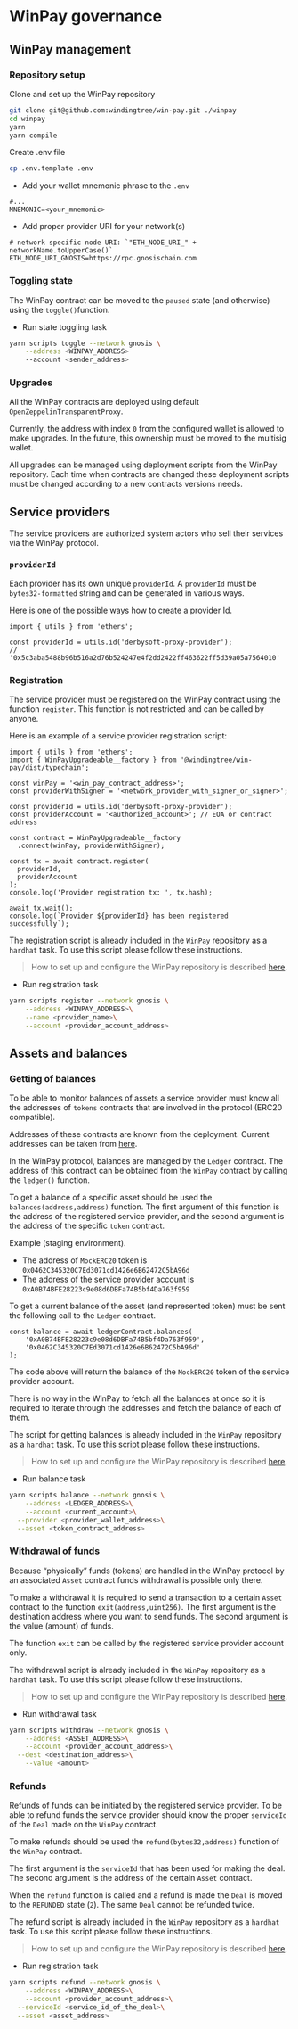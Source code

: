 # WinPay governance

## WinPay management

### Repository setup

Clone and set up the WinPay repository

```bash
git clone git@github.com:windingtree/win-pay.git ./winpay
cd winpay
yarn
yarn compile
```

Create .env file

```bash
cp .env.template .env
```

- Add your wallet mnemonic phrase to the `.env`

```
#...
MNEMONIC=<your_mnemonic>
```

- Add proper provider URI for your network(s)

```
# network specific node URI: `"ETH_NODE_URI_" + networkName.toUpperCase()`
ETH_NODE_URI_GNOSIS=https://rpc.gnosischain.com
```

### Toggling state

The WinPay contract can be moved to the `paused` state (and otherwise) using the `toggle()`function.

- Run state toggling task

```bash
yarn scripts toggle --network gnosis \
	--address <WINPAY_ADDRESS>
	--account <sender_address>
```

### Upgrades

All the WinPay contracts are deployed using default `OpenZeppelinTransparentProxy`.

Currently, the address with index `0` from the configured wallet is allowed to make upgrades. In the future, this ownership must be moved to the multisig wallet.

All upgrades can be managed using deployment scripts from the WinPay repository. Each time when contracts are changed these deployment scripts must be changed according to a new contracts versions needs.

## Service providers

The service providers are authorized system actors who sell their services via the WinPay protocol.

### `providerId`

Each provider has its own unique `providerId`. A `providerId` must be `bytes32-formatted` string and can be generated in various ways.

Here is one of the possible ways how to create a provider Id.

```tsx
import { utils } from 'ethers';

const providerId = utils.id('derbysoft-proxy-provider');
// '0x5c3aba5488b96b516a2d76b524247e4f2dd2422ff463622ff5d39a05a7564010'
```

### Registration

The service provider must be registered on the WinPay contract using the function `register`. This function is not restricted and can be called by anyone.

Here is an example of a service provider registration script:

```tsx
import { utils } from 'ethers';
import { WinPayUpgradeable__factory } from '@windingtree/win-pay/dist/typechain';

const winPay = '<win_pay_contract_address>';
const providerWithSigner = '<network_provider_with_signer_or_signer>';

const providerId = utils.id('derbysoft-proxy-provider');
const providerAccount = '<authorized_account>'; // EOA or contract address

const contract = WinPayUpgradeable__factory
  .connect(winPay, providerWithSigner);

const tx = await contract.register(
  providerId,
  providerAccount
);
console.log('Provider registration tx: ', tx.hash);

await tx.wait();
console.log(`Provider ${providerId} has been registered successfully`);
```

The registration script is already included in the `WinPay` repository as a `hardhat` task. To use this script please follow these instructions.

> How to set up and configure the WinPay repository is described [here](https://www.notion.so/WinPay-governance-c1e6757030764bb08397f8cb055b8f89).
>
- Run registration task

```bash
yarn scripts register --network gnosis \
	--address <WINPAY_ADDRESS>\
	--name <provider_name>\
	--account <provider_account_address>
```

## Assets and balances

### Getting of balances

To be able to monitor balances of assets a service provider must know all the addresses of `tokens` contracts that are involved in the protocol (ERC20 compatible).

Addresses of these contracts are known from the deployment. Current addresses can be taken from [here](https://github.com/windingtree/win-pay#deployments).

In the WinPay protocol, balances are managed by the `Ledger` contract. The address of this contract can be obtained from the `WinPay` contract by calling the `ledger()` function.

To get a balance of a specific asset should be used the `balances(address,address)` function. The first argument of this function is the address of the registered service provider, and the second argument is the address of the specific `token` contract.

Example (staging environment).

- The address of `MockERC20` token is `0x0462C345320C7Ed3071cd1426e6B62472C5bA96d`
- The address of the service provider account is `0xA0B74BFE28223c9e08d6DBFa74B5bf4Da763f959`

To get a current balance of the asset (and represented token) must be sent the following call to the `Ledger` contract.

```tsx
const balance = await ledgerContract.balances(
	'0xA0B74BFE28223c9e08d6DBFa74B5bf4Da763f959',
	'0x0462C345320C7Ed3071cd1426e6B62472C5bA96d'
);
```

The code above will return the balance of the `MockERC20` token of the service provider account.

There is no way in the WinPay to fetch all the balances at once so it is required to iterate through the addresses and fetch the balance of each of them.

The script for getting balances is already included in the `WinPay` repository as a `hardhat` task. To use this script please follow these instructions.

> How to set up and configure the WinPay repository is described [here](https://www.notion.so/WinPay-governance-c1e6757030764bb08397f8cb055b8f89).
>
- Run balance task

```bash
yarn scripts balance --network gnosis \
	--address <LEDGER_ADDRESS>\
	--account <current_account>\
  --provider <provider_wallet_address>\
  --asset <token_contract_address>
```

### Withdrawal of funds

Because “physically” funds (tokens) are handled in the WinPay protocol by an associated `Asset` contract funds withdrawal is possible only there.

To make a withdrawal it is required to send a transaction to a certain `Asset` contract to the function `exit(address,uint256)`. The first argument is the destination address where you want to send funds. The second argument is the value (amount) of funds.

The function `exit` can be called by the registered service provider account only.

The withdrawal script is already included in the `WinPay` repository as a `hardhat` task. To use this script please follow these instructions.

> How to set up and configure the WinPay repository is described [here](https://www.notion.so/WinPay-governance-c1e6757030764bb08397f8cb055b8f89).
>
- Run withdrawal task

```bash
yarn scripts withdraw --network gnosis \
	--address <ASSET_ADDRESS>\
	--account <provider_account_address>\
  --dest <destination_address>\
	--value <amount>
```

### Refunds

Refunds of funds can be initiated by the registered service provider. To be able to refund funds the service provider should know the proper `serviceId` of the `Deal` made on the `WinPay` contract.

To make refunds should be used the `refund(bytes32,address)` function of the `WinPay` contract.

The first argument is the `serviceId` that has been used for making the deal. The second argument is the address of the certain `Asset` contract.

When the `refund` function is called and a refund is made the `Deal` is moved to the `REFUNDED` state (`2`). The same `Deal` cannot be refunded twice.

The refund script is already included in the `WinPay` repository as a `hardhat` task. To use this script please follow these instructions.

> How to set up and configure the WinPay repository is described [here](https://www.notion.so/WinPay-governance-c1e6757030764bb08397f8cb055b8f89).
>
- Run registration task

```bash
yarn scripts refund --network gnosis \
	--address <WINPAY_ADDRESS>\
	--account <provider_account_address>\
  --serviceId <service_id_of_the_deal>\
  --asset <asset_address>
```
